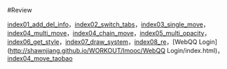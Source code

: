 #Review

[index01_add_del_info](http://shawnjiang.github.io/WORKOUT/Imooc/index01_add_del_info.html)，[index02_switch_tabs](http://shawnjiang.github.io/WORKOUT/Imooc/index02_switch_tabs.html)，[index03_single_move](http://shawnjiang.github.io/WORKOUT/Imooc/index03_single_move.html)，[index04_multi_move](http://shawnjiang.github.io/WORKOUT/Imooc/index04_multi_move.html)，[index04_chain_move](http://shawnjiang.github.io/WORKOUT/Imooc/index04_chain_move.html)，[index05_multi_opacity](http://shawnjiang.github.io/WORKOUT/Imooc/index05_multi_opacity.html)，[index06_get_style](http://shawnjiang.github.io/WORKOUT/Imooc/index06_get_style.html)，[index07_draw_system](http://shawnjiang.github.io/WORKOUT/Imooc/index07_draw_system.html)，[index08_re](http://shawnjiang.github.io/WORKOUT/Imooc/index08_re.html)，[WebQQ Login](http://shawnjiang.github.io/WORKOUT/Imooc/WebQQ Login/index.html)，[index04_move_taobao](http://shawnjiang.github.io/WORKOUT/Imooc/index04_move_taobao/index.html)
